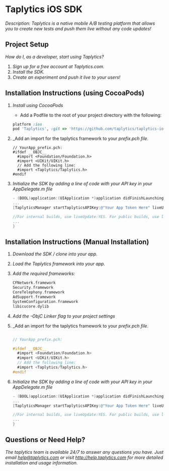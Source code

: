 # Taplytics iOS SDK

_Description: Taplytics is a native mobile A/B testing platform that allows you to create new tests and push them live without any code updates!_

## Project Setup

_How do I, as a developer, start using Taplytics?_ 

1. _Sign up for a free account at Taplytics.com._
2. _Install the SDK._
3. _Create an experiment and push it live to your users!_

## Installation Instructions (using CocoaPods)
    
1. _Install using CocoaPods_
    - Add a Podfile to the root of your project directory with the following:

    ```ruby
    platform :ios
    pod 'Taplytics', :git => 'https://github.com/taplytics/taplytics-ios-sdk.git'
    ```
    
2. _Add an import for the taplytics framework to your _prefix.pch file._
    
    ```
    // YourApp_prefix.pch:
    #ifdef __OBJC__
      #import <Foundation/Foundation.h>
      #import <UIKit/UIKit.h>
      // Add the following line:
      #import <Taplytics/Taplytics.h>
    #endif
    ```

3. _Initialize the SDK by adding a line of code with your API key in your AppDelegate.m file_

    
    ```objective-c
    - (BOOL)application:(UIApplication *)application didFinishLaunchingWithOptions:(NSDictionary *)launchOptions {
    ...
    [TaplyticsManager startTaplyticsAPIKey:@"Your App Token Here" liveUpdate:YES];
    
    //For internal builds, use liveUpdate:YES. For public builds, use liveUpdate:NO.
    ...
    }
    ```

## Installation Instructions (Manual Installation)


1. _Download the SDK / clone into your app._
2. _Load the Taplytics framework into your app._
3. _Add the required frameworks:_
    
    ```objective-c
    CFNetwork.framework
    Security.framework
    CoreTelephony.framework
    AdSupport.framework
    SystemConfiguration.framework
    libicucore.dylib
    ```
4. _Add the -ObjC Linker flag to your project settings_
5. _Add an import for the taplytics framework to your _prefix.pch file._

    ```objective-c
    
    // YourApp_prefix.pch:
    
    #ifdef __OBJC__
      #import <Foundation/Foundation.h>
      #import <UIKit/UIKit.h>
      // Add the following line:
      #import <Taplytics/Taplytics.h>
    #endif
    ```

6. _Initialize the SDK by adding a line of code with your API key in your AppDelegate.m file_
    
    ```objective-c
    - (BOOL)application:(UIApplication *)application didFinishLaunchingWithOptions:(NSDictionary *)launchOptions {
    ...
    [TaplyticsManager startTaplyticsAPIKey:@"Your App Token Here" liveUpdate:YES];
    
    //For internal builds, use liveUpdate:YES. For public builds, use liveUpdate:NO.
    ...
    }
    ```

## Questions or Need Help?

_The taplytics team is available 24/7 to answer any questions you have. Just email help@taplytics.com or visit http://help.taplytics.com for more detailed installation and usage information._
